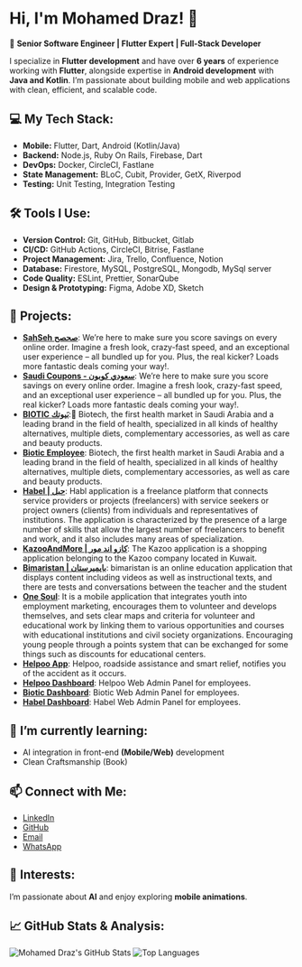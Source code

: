 # Hi, I'm Mohamed Draz! 👋

🚀 **Senior Software Engineer | Flutter Expert | Full-Stack Developer**

I specialize in **Flutter development** and have over **6 years** of experience working with **Flutter**, alongside expertise in **Android development** with **Java and Kotlin**. I’m passionate about building mobile and web applications with clean, efficient, and scalable code.

## 💻 My Tech Stack:
- **Mobile:** Flutter, Dart, Android (Kotlin/Java)
- **Backend:** Node.js, Ruby On Rails, Firebase, Dart
- **DevOps:** Docker, CircleCI, Fastlane
- **State Management:** BLoC, Cubit, Provider, GetX, Riverpod
- **Testing:** Unit Testing, Integration Testing

## 🛠️ Tools I Use:
- **Version Control:** Git, GitHub, Bitbucket, Gitlab
- **CI/CD:** GitHub Actions, CircleCI, Bitrise, Fastlane
- **Project Management:** Jira, Trello, Confluence, Notion
- **Database:** Firestore, MySQL, PostgreSQL, Mongodb, MySql server
- **Code Quality:** ESLint, Prettier, SonarQube
- **Design & Prototyping:** Figma, Adobe XD, Sketch


## 🔭 Projects:
- [**SahSeh صحصح**](https://apps.apple.com/us/app/sahseh-%D8%B5%D8%AD%D8%B5%D8%AD/id1461034917):
We’re here to make sure you score savings on every online order.
Imagine a fresh look, crazy-fast speed, and an exceptional user experience – all bundled up for you.
Plus, the real kicker? Loads more fantastic deals coming your way!.
- [**Saudi Coupons - سعودي كوبون**](https://apps.apple.com/us/app/saudi-coupons-%D8%B3%D8%B9%D9%88%D8%AF%D9%8A-%D9%83%D9%88%D8%A8%D9%88%D9%86/id1453175985):
We’re here to make sure you score savings on every online order.
Imagine a fresh look, crazy-fast speed, and an exceptional user experience – all bundled up for you.
Plus, the real kicker? Loads more fantastic deals coming your way!.
- [**BIOTIC بَيوتك**](https://apps.apple.com/eg/app/biotic-%D8%A8-%D9%80%D9%80%D9%8A%D9%88%D8%AA%D9%83/id6446063607):
 َBiotech, the first health market in Saudi Arabia and a leading brand in the field of health, specialized in all kinds of healthy alternatives, multiple diets, complementary accessories, as well as care and beauty products.
- [**Biotic Employee**](https://apps.apple.com/eg/app/biotic-employee/id6445995964):
Biotech, the first health market in Saudi Arabia and a leading brand in the field of health, specialized in all kinds of healthy alternatives, multiple diets, complementary accessories, as well as care and beauty products.
- [**Habel | حبل**](https://apps.apple.com/sa/app/habel-%D8%AD%D8%A8%D9%84/id1671346670):
Habl application is a freelance platform that connects service providers or projects (freelancers) with service seekers or project owners (clients) from individuals and representatives of institutions. The application is characterized by the presence of a large number of skills that allow the largest number of freelancers to benefit and work, and it also includes many areas of specialization.
- [**KazooAndMore | كازو اند مور**](https://apps.apple.com/us/app/kazooandmore/id1359353521):
The Kazoo application is a shopping application belonging to the Kazoo company located in Kuwait.
- [**Bimaristan | بايميرستان**](https://apps.apple.com/vn/app/bimaristan/id1588577803?uo=2):
bimaristan is an online education application that displays content including videos as well as instructional texts, and there are tests and conversations between the teacher and the student
- [**One Soul**](https://apps.apple.com/jo/app/one-soul-platform/id1613708979?l=ar):
It is a mobile application that integrates youth into employment marketing, encourages them to volunteer and develops themselves, and sets clear maps and criteria for volunteer and educational work by linking them to various opportunities and courses with educational institutions and civil society organizations. Encouraging young people through a points system that can be exchanged for some things such as discounts for educational centers.
- [**Helpoo App**](https://apps.apple.com/eg/app/helpoo/id1627316561?l=ar):
Helpoo, roadside assistance and smart relief, notifies you of the accident as it occurs.
- [**Helpoo Dashboard**]():
Helpoo Web Admin Panel for employees.
- [**Biotic Dashboard**]():
Biotic Web Admin Panel for employees.
- [**Habel Dashboard**]():
Habel Web Admin Panel for employees.


## 🌱 I’m currently learning:
- AI integration in front-end **(Mobile/Web)** development
- Clean Craftsmanship (Book)

## 📫 Connect with Me:
- [LinkedIn](https://www.linkedin.com/in/draz26648/)
- [GitHub](https://github.com/draz26648)
- [Email](mailto:mohamed.draz1198@gmail.com)
- [WhatsApp](http://Wa.me/201028246703)

## 🎾 Interests:
I’m passionate about **AI** and enjoy exploring **mobile animations**.

## 📈 GitHub Stats & Analysis:
![Mohamed Draz's GitHub Stats](https://github-readme-stats.vercel.app/api?username=draz26648&show_icons=true&theme=radical)
![Top Languages](https://github-readme-stats.vercel.app/api/top-langs/?username=draz26648&layout=compact&theme=radical)

